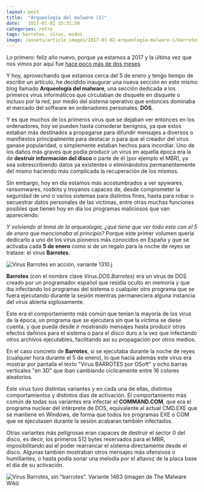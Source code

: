 ```yaml
---
layout: post
title:  "Arqueología del malware (I)"
date:   2017-01-02 15:31:50
categories: retro
tags: barrotes, virus, msdos
image: /assets/article_images/2017-01-02-arqueología-malware-i/barrotes.png
---
```

Lo primero: feliz año nuevo, porque ya estamos a 2017 y la última vez que nos vimos por aquí fue [hace poco más de dos meses](/juegos/2016/10/31/tetris-cabron.html).

Y hoy, aprovechando que estamos cerca del 5 de enero y tengo tiempo de escribir un artículo, he decidido inaugurar una nueva sección en este mismo blog llamado **Arqueología del malware**, una sección dedicada a los primeros virus informáticos que circulaban de disquete en disquete o incluso por la red, por medio del sistema operativo que entonces dominaba el mercado del software en ordenadores personales: **DOS**.

Y es que muchos de los primeros virus que se dejaban ver entonces en los ordenadores, hoy se pueden hasta considerar benignos, ya que estos estaban más destinados a propagarse para difundir mensajes a diversos o manifiestos principalmente para destacar o para que el creador del virus ganase popularidad, o simplemente estaban hechos para incordiar. Uno de los daños más graves que podía producir un virus en aquella época era la de **destruir información del disco** o parte de él (por ejemplo el MBR), ya sea sobrescribiendo datos ya existentes o eliminándolos permanentemente del mismo haciendo más complicada la recuperación de los mismos.

Sin embargo, hoy en día estamos más acostumbrados a ver spywares, ransomwares, rootkits y troyanos capaces de, desde comprometer la seguridad de uno o varios sistemas para distintos fines, hasta para robar o secuestrar datos personales de las víctimas, entre otras muchas funciones posibles que tienen hoy en día los programas maliciosos que van apareciendo.

*Y volviendo al tema de la arqueología, ¿qué tiene que ver todo esto con el 5 de enero que mencionaba al principio?* Porque este primer volumen quería dedicarlo a uno de los virus pioneros más conocidos en España y que se activaba cada **5 de enero** como si de un regalo para la noche de reyes se tratase: el virus **Barrotes**.

![Virus Barrotes en acción, variante 1310.j](/assets/article_images/2017-01-02-arqueología-malware-i/bar_pl.gif)

**Barrotes** (con el nombre clave *Virus.DOS.Barrotes*) era un virus de DOS creado por un programador español que residía oculto en memoria y que iba infectando los programas del sistema o cualquier otro programa que se fuera ejecutando durante la sesión mientras permaneciera alguna instancia del virus abierta sigilosamente.

Este era el comportamiento más común que tenían la mayoría de los virus de la época, un programa que se ejecutara sin que la víctima se diese cuenta, y que pueda desde ir mostrando mensajes hasta producir otros efectos dañinos para el sistema o para el disco duro a la vez que infectando otros archivos ejecutables, facilitando así su propagación por otros medios.

En el caso concreto de **Barrotes**, si se ejecutaba durante la noche de reyes (cualquier hora durante el 5 de enero), lo que hacía además este virus era mostrar por pantalla el texto "Virus BARROTES por OSoft" y ocho barras verticales "en 3D" que iban cambiando cíclicamente entre 16 colores aleatorios.

Este virus tuvo distintas variantes y en cada una de ellas, distintos comportamientos y distintos días de activación. El comportamiento más común de todas sus variantes era infectar el **COMMAND.COM**, que era el programa nuclear del intérprete de DOS, equivalente al actual CMD.EXE que se mantiene en Windows, de forma que todos los programas EXE o COM que se ejecutasen durante la sesión acabaran también infectados.

Otras variantes más peligrosas eran capaces de destruir el sector 0 del disco, es decir, los primeros 512 bytes reservados para el MBR, imposibilitando así el poder rearrancar el sistema directamente desde el disco. Algunas también mostraban otros mensajes más ofensivos o humillantes, o hasta podía sonar una melodía por el altavoz de la placa base el día de su activación.

![Virus Barrotes, sin "barrotes". Variante 1463 (imagen de The Malware Wiki)](/assets/article_images/2017-01-02-arqueología-malware-i/bar1463_pl.png)